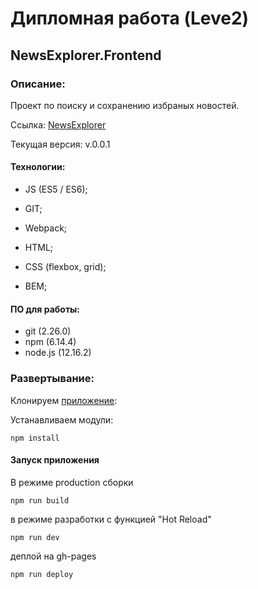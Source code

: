 # Дипломная работа (Leve2)
## NewsExplorer.Frontend

### Описание:

Проект по поиску и сохранению избраных новостей.

Ссылка: [NewsExplorer](https://ko1p.github.io/news-explorer-frontend/index.html "NewsExplorer")

Текущая версия: v.0.0.1

#### Технологии: 
- JS (ES5 / ES6);

- GIT;
- Webpack;
- HTML;
- CSS (flexbox, grid);
- BEM;

#### ПО для работы:
- git (2.26.0) 
- npm (6.14.4)
- node.js (12.16.2)

### Развертывание:
Клонируем [приложение](https://github.com/ko1p/news-explorer-frontend "NewsExplorer"):

Устанавливаем модули:

    npm install

#### Запуск приложения
В режиме production сборки

    npm run build
    
в режиме разработки с функцией "Hot Reload"

    npm run dev

деплой на gh-pages

    npm run deploy
